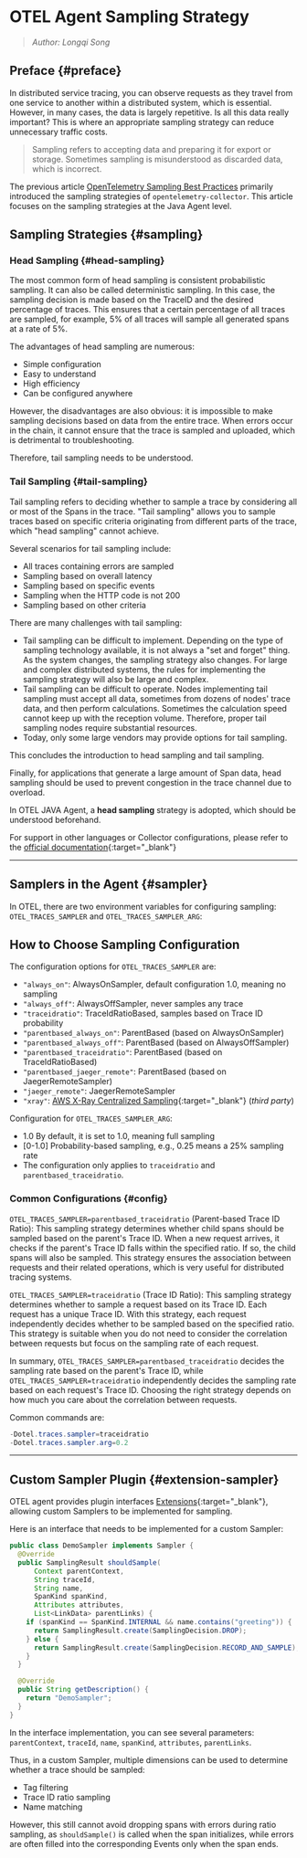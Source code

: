 # OTEL Agent Sampling Strategy

> *Author: Longqi Song*

## Preface {#preface}

In distributed service tracing, you can observe requests as they travel from one service to another within a distributed system, which is essential. However, in many cases, the data is largely repetitive. Is all this data really important? This is where an appropriate sampling strategy can reduce unnecessary traffic costs.

> Sampling refers to accepting data and preparing it for export or storage. Sometimes sampling is misunderstood as discarded data, which is incorrect.

The previous article [OpenTelemetry Sampling Best Practices](./opentelemetry-simpling.md) primarily introduced the sampling strategies of `opentelemetry-collector`. This article focuses on the sampling strategies at the Java Agent level.

## Sampling Strategies {#sampling}

### Head Sampling {#head-sampling}

The most common form of head sampling is consistent probabilistic sampling. It can also be called deterministic sampling. In this case, the sampling decision is made based on the TraceID and the desired percentage of traces. This ensures that a certain percentage of all traces are sampled, for example, 5% of all traces will sample all generated spans at a rate of 5%.

The advantages of head sampling are numerous:

* Simple configuration
* Easy to understand
* High efficiency
* Can be configured anywhere

However, the disadvantages are also obvious: it is impossible to make sampling decisions based on data from the entire trace. When errors occur in the chain, it cannot ensure that the trace is sampled and uploaded, which is detrimental to troubleshooting.

Therefore, tail sampling needs to be understood.

### Tail Sampling {#tail-sampling}

Tail sampling refers to deciding whether to sample a trace by considering all or most of the Spans in the trace. "Tail sampling" allows you to sample traces based on specific criteria originating from different parts of the trace, which "head sampling" cannot achieve.

Several scenarios for tail sampling include:

* All traces containing errors are sampled
* Sampling based on overall latency
* Sampling based on specific events
* Sampling when the HTTP code is not 200
* Sampling based on other criteria

There are many challenges with tail sampling:

* Tail sampling can be difficult to implement. Depending on the type of sampling technology available, it is not always a "set and forget" thing. As the system changes, the sampling strategy also changes. For large and complex distributed systems, the rules for implementing the sampling strategy will also be large and complex.
* Tail sampling can be difficult to operate. Nodes implementing tail sampling must accept all data, sometimes from dozens of nodes' trace data, and then perform calculations. Sometimes the calculation speed cannot keep up with the reception volume. Therefore, proper tail sampling nodes require substantial resources.
* Today, only some large vendors may provide options for tail sampling.

This concludes the introduction to head sampling and tail sampling.

Finally, for applications that generate a large amount of Span data, head sampling should be used to prevent congestion in the trace channel due to overload.

In OTEL JAVA Agent, a **head sampling** strategy is adopted, which should be understood beforehand.

For support in other languages or Collector configurations, please refer to the [official documentation](https://opentelemetry.io/docs/concepts/sampling/){:target="_blank"}

***

## Samplers in the Agent {#sampler}

In OTEL, there are two environment variables for configuring sampling: `OTEL_TRACES_SAMPLER` and `OTEL_TRACES_SAMPLER_ARG`:

## How to Choose Sampling Configuration

The configuration options for `OTEL_TRACES_SAMPLER` are:

* `"always_on"`: AlwaysOnSampler, default configuration 1.0, meaning no sampling
* `"always_off"`: AlwaysOffSampler, never samples any trace
* `"traceidratio"`: TraceIdRatioBased, samples based on Trace ID probability
* `"parentbased_always_on"`: ParentBased (based on AlwaysOnSampler)
* `"parentbased_always_off"`: ParentBased (based on AlwaysOffSampler)
* `"parentbased_traceidratio"`: ParentBased (based on TraceIdRatioBased)
* `"parentbased_jaeger_remote"`: ParentBased (based on JaegerRemoteSampler)
* `"jaeger_remote"`: JaegerRemoteSampler
* `"xray"`: [AWS X-Ray Centralized Sampling](https://docs.aws.amazon.com/xray/latest/devguide/xray-console-sampling.html){:target="_blank"} (*third party*)

Configuration for `OTEL_TRACES_SAMPLER_ARG`:

* 1.0 By default, it is set to 1.0, meaning full sampling
* [0-1.0] Probability-based sampling, e.g., 0.25 means a 25% sampling rate
* The configuration only applies to `traceidratio` and `parentbased_traceidratio`.

### Common Configurations {#config}

`OTEL_TRACES_SAMPLER=parentbased_traceidratio` (Parent-based Trace ID Ratio): This sampling strategy determines whether child spans should be sampled based on the parent's Trace ID. When a new request arrives, it checks if the parent's Trace ID falls within the specified ratio. If so, the child spans will also be sampled. This strategy ensures the association between requests and their related operations, which is very useful for distributed tracing systems.

`OTEL_TRACES_SAMPLER=traceidratio` (Trace ID Ratio): This sampling strategy determines whether to sample a request based on its Trace ID. Each request has a unique Trace ID. With this strategy, each request independently decides whether to be sampled based on the specified ratio. This strategy is suitable when you do not need to consider the correlation between requests but focus on the sampling rate of each request.

In summary, `OTEL_TRACES_SAMPLER=parentbased_traceidratio` decides the sampling rate based on the parent's Trace ID, while `OTEL_TRACES_SAMPLER=traceidratio` independently decides the sampling rate based on each request's Trace ID. Choosing the right strategy depends on how much you care about the correlation between requests.

Common commands are:

```JAVA
-Dotel.traces.sampler=traceidratio
-Dotel.traces.sampler.arg=0.2
```

***

## Custom Sampler Plugin {#extension-sampler}

OTEL agent provides plugin interfaces [Extensions](https://opentelemetry.io/docs/instrumentation/JAVA/automatic/extensions/){:target="_blank"}, allowing custom Samplers to be implemented for sampling.

Here is an interface that needs to be implemented for a custom Sampler:

```JAVA
public class DemoSampler implements Sampler {
  @Override
  public SamplingResult shouldSample(
      Context parentContext,
      String traceId,
      String name,
      SpanKind spanKind,
      Attributes attributes,
      List<LinkData> parentLinks) {
    if (spanKind == SpanKind.INTERNAL && name.contains("greeting")) {
      return SamplingResult.create(SamplingDecision.DROP);
    } else {
      return SamplingResult.create(SamplingDecision.RECORD_AND_SAMPLE);
    }
  }

  @Override
  public String getDescription() {
    return "DemoSampler";
  }
}
```

In the interface implementation, you can see several parameters: `parentContext`, `traceId`, `name`, `spanKind`, `attributes`, `parentLinks`.

Thus, in a custom Sampler, multiple dimensions can be used to determine whether a trace should be sampled:

* Tag filtering
* Trace ID ratio sampling
* Name matching

However, this still cannot avoid dropping spans with errors during ratio sampling, as `shouldSample()` is called when the span initializes, while errors are often filled into the corresponding Events only when the span ends.